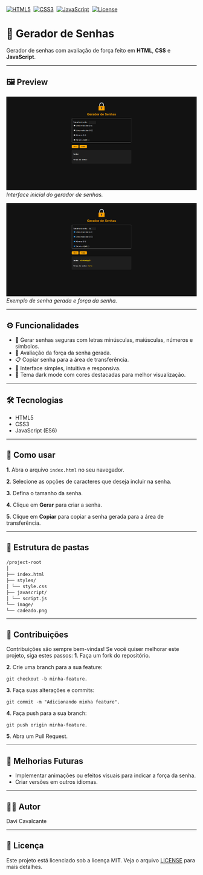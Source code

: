 [![HTML5](https://img.shields.io/badge/HTML5-E34F26?style=flat&logo=html5&logoColor=white)](https://developer.mozilla.org/pt-BR/docs/Web/HTML)&nbsp;
[![CSS3](https://img.shields.io/badge/CSS3-1572B6?style=flat&logo=css3&logoColor=white)](https://developer.mozilla.org/pt-BR/docs/Web/CSS)&nbsp;
[![JavaScript](https://img.shields.io/badge/JavaScript-F7DF1E?style=flat&logo=javascript&logoColor=black)](https://developer.mozilla.org/pt-BR/docs/Web/JavaScript)&nbsp;
[![License](https://img.shields.io/badge/License-MIT-green)](LICENSE)

# 🔐 Gerador de Senhas

Gerador de senhas com avaliação de força feito em **HTML**, **CSS** e **JavaScript**.  

---

## 🖼️ Preview
![Tela inicial](image/screenshot1.png)
*Interface inicial do gerador de senhas.*

![Gerando senha](image/screenshot2.png)
*Exemplo de senha gerada e força da senha.*

---
## ⚙️ Funcionalidades

- 🔹 Gerar senhas seguras com letras minúsculas, maiúsculas, números e símbolos.
- 💪 Avaliação da força da senha gerada.
- 📋 Copiar senha para a área de transferência.
- 🎨 Interface simples, intuitiva e responsiva.
- 🌙 Tema dark mode com cores destacadas para melhor visualização.
---

## 🛠️ Tecnologias

- HTML5
- CSS3
- JavaScript (ES6)

---

## 🚀 Como usar

**1**. Abra o arquivo `index.html` no seu navegador.

**2**. Selecione as opções de caracteres que deseja incluir na senha.

**3**. Defina o tamanho da senha.

**4**. Clique em **Gerar** para criar a senha.

**5**. Clique em **Copiar** para copiar a senha gerada para a área de transferência.

---

## 📁 Estrutura de pastas

```
/project-root
│
├── index.html
├── styles/
│ └── style.css
├── javascript/
│ └── script.js
└── image/
└── cadeado.png
```

---

## 🤝 Contribuições

Contribuições são sempre bem-vindas! Se você quiser melhorar este projeto, siga estes passos:
**1**. Faça um fork do repositório.

**2**. Crie uma branch para a sua feature: 
```
git checkout -b minha-feature.
```
**3**. Faça suas alterações e commits:
```
git commit -m "Adicionando minha feature".
```
**4**. Faça push para a sua branch: 
```
git push origin minha-feature.
```
**5**. Abra um Pull Request.

---

## 🚧 Melhorias Futuras

- Implementar animações ou efeitos visuais para indicar a força da senha.
- Criar versões em outros idiomas.

---

## ✍🏼 Autor
Davi Cavalcante

---

## 📄 Licença
Este projeto está licenciado sob a licença MIT. Veja o arquivo [LICENSE](LICENSE) para mais detalhes.
